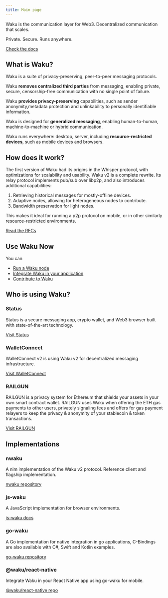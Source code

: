 ```yaml
---
title: Main page
---
```


Waku is the communication layer for Web3. Decentralized communication that scales.

Private. Secure. Runs anywhere.

[Check the docs](https://docs.wakuconnect.dev/)

## What is Waku?

Waku is a suite of privacy-preserving, peer-to-peer messaging protocols.

Waku **removes centralized third parties** from messaging,
enabling private, secure, censorship-free communication with no single point of failure.

Waku **provides privacy-preserving** capabilities,
such as sender anonymity,metadata protection and unlinkability to personally identifiable information.

Waku is designed for **generalized messaging**, enabling human-to-human, machine-to-machine or hybrid communication.

Waku runs everywhere: desktop, server, including **resource-restricted devices**, such as mobile devices and browsers.

## How does it work?

The first version of Waku had its origins in the Whisper protocol,
with optimizations for scalability and usability.
Waku v2 is a complete rewrite.
Its relay protocol implements pub/sub over libp2p, and also introduces additional capabilities:

1. Retrieving historical messages for mostly-offline devices.
2. Adaptive nodes, allowing for heterogeneous nodes to contribute.
3. Bandwidth preservation for light nodes.

This makes it ideal for running a p2p protocol on mobile, or in other similarly resource-restricted environments.

[Read the RFCs](https://rfc.vac.dev/spec/10/)

## Use Waku Now

You can

- [Run a Waku node](/operator)
- [Integrate Waku in your application](/platform)
- [Contribute to Waku](/contribute)

## Who is using Waku?

### Status

Status is a secure messaging app, crypto wallet, and Web3 browser built with state-of-the-art technology.

[Visit Status](https://status.im/)

### WalletConnect

WalletConnect v2 is using Waku v2 for decentralized messaging infrastructure.

[Visit WalletConnect](https://walletconnect.com/)

### RAILGUN

RAILGUN is a privacy system for Ethereum that shields your assets in your own smart contract wallet.
RAILGUN uses Waku when offering the ETH gas payments to other users,
privately signaling fees and offers for gas payment relayers to keep the privacy & anonymity of your stablecoin & token transactions.

[Visit RAILGUN](https://railgun.org/)

## Implementations

### nwaku

A nim implementation of the Waku v2 protocol.
Reference client and flagship implementation.

[nwaku repository](https://github.com/status-im/nwaku)

### js-waku

A JavaScript implementation for browser environments.

[js-waku docs](https://docs.wakuconnect.dev/)

### go-waku

A Go implementation for native integration in go applications,
C-Bindings are also available with C#, Swift and Kotlin examples.

[go-waku repository](https://github.com/status-im/go-waku)

### @waku/react-native

Integrate Waku in your React Native app using go-waku for mobile.

[@waku/react-native repo](https://github.com/status-im/waku-react-native)
